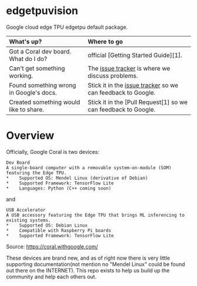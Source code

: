 # edgetpuvision
Google cloud edge TPU edgetpu default package.

| What's up?    | Where to go |
|:--------------|:------------|
| Got a Coral dev board. What do I do? |  official [Getting Started Guide][1]. |
| Can't get something working. | The [issue tracker][0] is where we discuss problems. |
| Found something wrong in Google's docs. | Stick it in the [issue tracker][0] so we can feedback to Google. |
| Created something would like to share. | Stick it in the [Pull Request[1] so we can feedback to Google. |

# Overview

Officially, Google Coral is two devices:
```
Dev Board
A single-board computer with a removable system-on-module (SOM) featuring the Edge TPU.
*    Supported OS: Mendel Linux (derivative of Debian)
*    Supported Framework: TensorFlow Lite
*    Languages: Python (C++ coming soon)
```
and
```
USB Accelerator
A USB accessory featuring the Edge TPU that brings ML inferencing to existing systems.
*    Supported OS: Debian Linux
*    Compatible with Raspberry Pi boards
*    Supported Framework: TensorFlow Lite
```
Source: https://coral.withgoogle.com/

These devices are brand new, and as of right now there is very little supporting documentation(not mention no "Mendel Linux" could be found out there on the INTERNET). This repo exists to help us build up the community and help each others out.



[0]: https://github.com/CharlesCCC/edgetpuvision/issues
[0]: https://github.com/CharlesCCC/edgetpuvision/pulls
